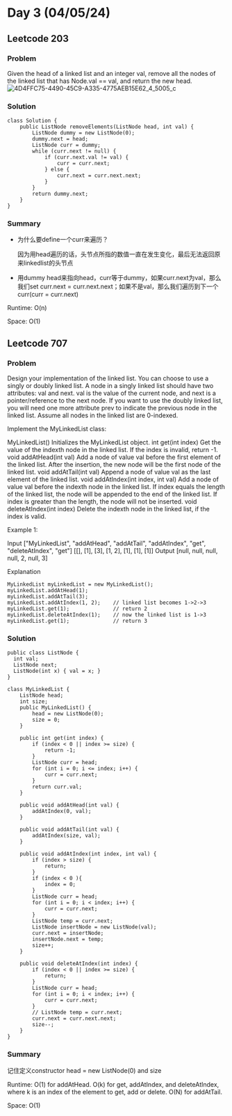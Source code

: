# Day 3 (04/05/24)
## Leetcode 203
### Problem
Given the head of a linked list and an integer val, remove all the nodes of the linked list that has Node.val == val, and return the new head.
![4D4FFC75-4490-45C9-A335-4775AEB15E62_4_5005_c](https://github.com/nancyyang277/Leetcode-daily/assets/165972977/9ce0093d-e8bf-4099-b9b9-851e99fce885)

### Solution
```
class Solution {
    public ListNode removeElements(ListNode head, int val) {
        ListNode dummy = new ListNode(0);
        dummy.next = head;
        ListNode curr = dummy;
        while (curr.next != null) {
            if (curr.next.val != val) {
                curr = curr.next;
            } else {
                curr.next = curr.next.next;
            }
        }
        return dummy.next;
    }
}
```

### Summary
- 为什么要define一个curr来遍历？
  
  因为用head遍历的话，头节点所指的数值一直在发生变化，最后无法返回原来linkedlist的头节点

- 用dummy head来指向head，curr等于dummy，如果curr.next为val，那么我们set curr.next = curr.next.next；如果不是val，那么我们遍历到下一个curr(curr = curr.next)

Runtime: O(n)

Space: O(1)

## Leetcode 707

### Problem
Design your implementation of the linked list. You can choose to use a singly or doubly linked list.
A node in a singly linked list should have two attributes: val and next. val is the value of the current node, and next is a pointer/reference to the next node.
If you want to use the doubly linked list, you will need one more attribute prev to indicate the previous node in the linked list. Assume all nodes in the linked list are 0-indexed.

Implement the MyLinkedList class:

MyLinkedList() Initializes the MyLinkedList object.
int get(int index) Get the value of the indexth node in the linked list. If the index is invalid, return -1.
void addAtHead(int val) Add a node of value val before the first element of the linked list. After the insertion, the new node will be the first node of the linked list.
void addAtTail(int val) Append a node of value val as the last element of the linked list.
void addAtIndex(int index, int val) Add a node of value val before the indexth node in the linked list. If index equals the length of the linked list, the node will be appended to the end of the linked list. If index is greater than the length, the node will not be inserted.
void deleteAtIndex(int index) Delete the indexth node in the linked list, if the index is valid.
 

Example 1:

Input
["MyLinkedList", "addAtHead", "addAtTail", "addAtIndex", "get", "deleteAtIndex", "get"]
[[], [1], [3], [1, 2], [1], [1], [1]]
Output
[null, null, null, null, 2, null, 3]

Explanation
```
MyLinkedList myLinkedList = new MyLinkedList();
myLinkedList.addAtHead(1);
myLinkedList.addAtTail(3);
myLinkedList.addAtIndex(1, 2);    // linked list becomes 1->2->3
myLinkedList.get(1);              // return 2
myLinkedList.deleteAtIndex(1);    // now the linked list is 1->3
myLinkedList.get(1);              // return 3
```

### Solution
```
public class ListNode {
  int val;
  ListNode next;
  ListNode(int x) { val = x; }
}

class MyLinkedList {
    ListNode head;
    int size;
    public MyLinkedList() {
        head = new ListNode(0);
        size = 0;
    }
    
    public int get(int index) {
        if (index < 0 || index >= size) {
            return -1;
        }
        ListNode curr = head;
        for (int i = 0; i <= index; i++) {
            curr = curr.next;
        }
        return curr.val;
    }
    
    public void addAtHead(int val) {
        addAtIndex(0, val);
    }
    
    public void addAtTail(int val) {
        addAtIndex(size, val);
    }
    
    public void addAtIndex(int index, int val) {
        if (index > size) {
            return;
        }
        if (index < 0 ){
            index = 0;
        }
        ListNode curr = head;
        for (int i = 0; i < index; i++) {
            curr = curr.next;
        }
        ListNode temp = curr.next;
        ListNode insertNode = new ListNode(val);
        curr.next = insertNode;
        insertNode.next = temp;
        size++;
    }
    
    public void deleteAtIndex(int index) {
        if (index < 0 || index >= size) {
            return;
        }
        ListNode curr = head;
        for (int i = 0; i < index; i++) {
            curr = curr.next;
        }
        // ListNode temp = curr.next;
        curr.next = curr.next.next;
        size--;
    }
}
```

### Summary
记住定义constructor head = new ListNode(0) and size

Runtime: O(1) for addAtHead. O(k) for get, addAtIndex, and deleteAtIndex, where k is an index of the element to get, add or delete. O(N) for addAtTail.

Space: O(1)
